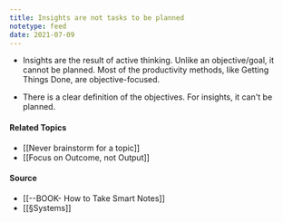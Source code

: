 ```yaml
---
title: Insights are not tasks to be planned
notetype: feed
date: 2021-07-09
---
```


- Insights are the result of active thinking. Unlike an objective/goal, it cannot be planned. Most of the productivity methods, like Getting Things Done, are objective-focused. 

- There is a clear definition of the objectives. For insights, it can't be planned.
	
#### Related Topics
- [[Never brainstorm for a topic]]
- [[Focus on Outcome, not Output]]

#### Source
- [[--BOOK- How to Take Smart Notes]]
- [[§Systems]]